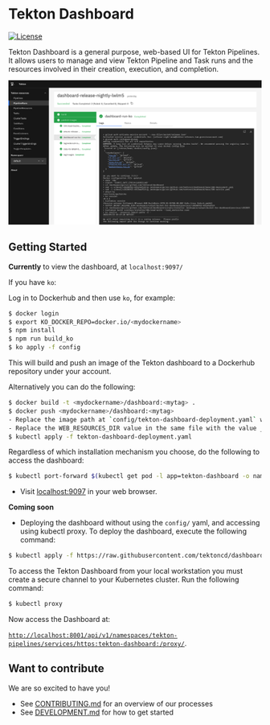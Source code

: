 # Tekton Dashboard

[![License](https://img.shields.io/badge/License-Apache%202.0-blue.svg)](https://github.com/kubernetes/dashboard/blob/master/LICENSE)

Tekton Dashboard is a general purpose, web-based UI for Tekton Pipelines. It allows users to manage and view Tekton Pipeline and Task runs and the resources involved in their creation, execution, and completion.

![Dashboard UI workloads page](docs/dashboard-ui.png)

## Getting Started

**Currently** to view the dashboard, at `localhost:9097/` 
 
If you have `ko`:

Log in to Dockerhub and then use `ko`, for example:

```sh
$ docker login
$ export KO_DOCKER_REPO=docker.io/<mydockername>
$ npm install
$ npm run build_ko
$ ko apply -f config
```

This will build and push an image of the Tekton dashboard to a Dockerhub repository under your account.

Alternatively you can do the following:

```sh
$ docker build -t <mydockername>/dashboard:<mytag> .
$ docker push <mydockername>/dashboard:<mytag>
- Replace the image path at `config/tekton-dashboard-deployment.yaml` with the value for <mydockername>/dashboard:<mytag>
- Replace the WEB_RESOURCES_DIR value in the same file with the value __./web__
$ kubectl apply -f tekton-dashboard-deployment.yaml
```

Regardless of which installation mechanism you choose, do the following to access the dashboard: 

```sh
$ kubectl port-forward $(kubectl get pod -l app=tekton-dashboard -o name) 9097:9097
```

- Visit [localhost:9097](http://localhost:9097) in your web browser.

**Coming soon**
- Deploying the dashboard without using the `config/` yaml, and accessing using kubectl proxy. To deploy the dashboard, execute the following command:

```sh
$ kubectl apply -f https://raw.githubusercontent.com/tektoncd/dashboard/...
```

To access the Tekton Dashboard from your local workstation you must create a secure channel to your Kubernetes cluster. Run the following command:

```sh
$ kubectl proxy
```
Now access the Dashboard at:

[`http://localhost:8001/api/v1/namespaces/tekton-pipelines/services/https:tekton-dashboard:/proxy/`](
http://localhost:8001/api/v1/namespaces/tekton-pipelines/https:tekton-dashboard:/proxy/).

## Want to contribute

We are so excited to have you!

- See [CONTRIBUTING.md](https://github.com/tektoncd/pipeline/blob/master/CONTRIBUTING.md) for an overview of our processes
- See [DEVELOPMENT.md](https://github.com/tektoncd/dashboard/blob/master/DEVELOPMENT.md) for how to get started
